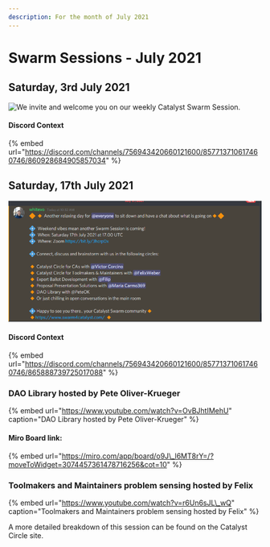 ```yaml
---
description: For the month of July 2021
---
```


# Swarm Sessions - July 2021

## Saturday, 3rd July 2021

![We invite and welcome you on our weekly Catalyst Swarm Session.](https://user-images.githubusercontent.com/25156451/125142144-f029e000-e10e-11eb-9dae-8956be0757b9.png)

#### Discord Context

{% embed url="https://discord.com/channels/756943420660121600/857713710617460746/860928684905857034" %}



## Saturday, 17th July 2021

![Another relaxing day for @everyone to sit down and have a chat about what is going on.](../.gitbook/assets/2021-07-17.png)

#### Discord Context

{% embed url="https://discord.com/channels/756943420660121600/857713710617460746/865888739725017088" %}

### DAO Library hosted by Pete Oliver-Krueger

{% embed url="https://www.youtube.com/watch?v=OvBJhtIMehU" caption="DAO Library hosted by Pete Oliver-Krueger" %}

#### Miro Board link:

{% embed url="https://miro.com/app/board/o9J\_l6MT8rY=/?moveToWidget=3074457361478716256&cot=10" %}

### Toolmakers and Maintainers problem sensing hosted by Felix

{% embed url="https://www.youtube.com/watch?v=r6Un6sJL\_wQ" caption="Toolmakers and Maintainers problem sensing hosted by Felix" %}

A more detailed breakdown of this session can be found on the Catalyst Circle site.



